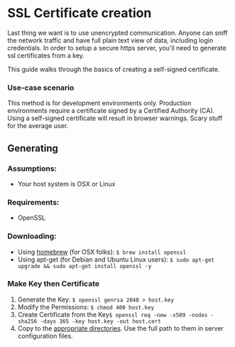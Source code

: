 # SSL Certificate creation

Last thing we want is to use unencrypted communication. Anyone can sniff the network traffic and have full plain text view of data, including login credentials. In order to setup a secure https server, you'll need to generate ssl certificates from a key.

This guide walks through the basics of creating a self-signed certificate.

### Use-case scenario

This method is for development environments only. Production environments require a certificate signed by a Certified Authority (CA). Using a self-signed certificate will result in browser warnings. Scary stuff for the average user.

## Generating

### Assumptions:

* Your host system is OSX or Linux

### Requirements:

* OpenSSL

### Downloading:

* Using [homebrew](https://brew.sh) (for OSX folks): `$ brew install openssl`
* Using apt-get (for Debian and Ubuntu Linux users): `$ sudo apt-get upgrade && sudo apt-get install openssl -y` 

### Make Key then Certificate

1. Generate the Key: `$ openssl genrsa 2048 > host.key`
1. Modify the Permissions: `$ chmod 400 host.key`
1. Create Certificate from the Key`$ openssl req -new -x509 -nodes -sha256 -days 365 -key host.key -out host.cert`
1. Copy to the [appropriate directories](https://www.getpagespeed.com/server-setup/ssl-directory). Use the full path to them in server configuration files.